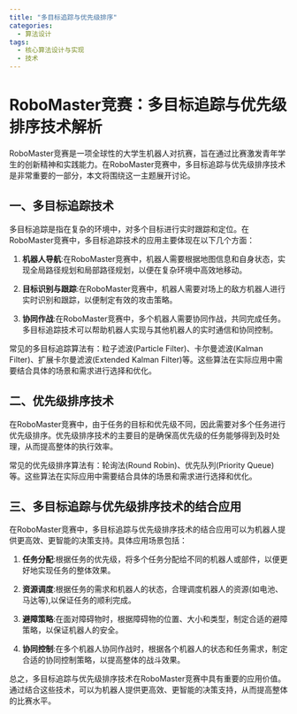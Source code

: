 ```yaml
---  
title: "多目标追踪与优先级排序"  
categories:  
  - 算法设计  
tags: 
  - 核心算法设计与实现 
  - 技术  
---  
```


# RoboMaster竞赛：多目标追踪与优先级排序技术解析

RoboMaster竞赛是一项全球性的大学生机器人对抗赛，旨在通过比赛激发青年学生的创新精神和实践能力。在RoboMaster竞赛中，多目标追踪与优先级排序技术是非常重要的一部分，本文将围绕这一主题展开讨论。

## 一、多目标追踪技术

多目标追踪是指在复杂的环境中，对多个目标进行实时跟踪和定位。在RoboMaster竞赛中，多目标追踪技术的应用主要体现在以下几个方面：

1. **机器人导航**:在RoboMaster竞赛中，机器人需要根据地图信息和自身状态，实现全局路径规划和局部路径规划，以便在复杂环境中高效地移动。

2. **目标识别与跟踪**:在RoboMaster竞赛中，机器人需要对场上的敌方机器人进行实时识别和跟踪，以便制定有效的攻击策略。

3. **协同作战**:在RoboMaster竞赛中，多个机器人需要协同作战，共同完成任务。多目标追踪技术可以帮助机器人实现与其他机器人的实时通信和协同控制。

常见的多目标追踪算法有：粒子滤波(Particle Filter)、卡尔曼滤波(Kalman Filter)、扩展卡尔曼滤波(Extended Kalman Filter)等。这些算法在实际应用中需要结合具体的场景和需求进行选择和优化。

## 二、优先级排序技术

在RoboMaster竞赛中，由于任务的目标和优先级不同，因此需要对多个任务进行优先级排序。优先级排序技术的主要目的是确保高优先级的任务能够得到及时处理，从而提高整体的执行效率。

常见的优先级排序算法有：轮询法(Round Robin)、优先队列(Priority Queue)等。这些算法在实际应用中需要结合具体的场景和需求进行选择和优化。

## 三、多目标追踪与优先级排序技术的结合应用

在RoboMaster竞赛中，多目标追踪与优先级排序技术的结合应用可以为机器人提供更高效、更智能的决策支持。具体应用场景包括：

1. **任务分配**:根据任务的优先级，将多个任务分配给不同的机器人或部件，以便更好地实现任务的整体效果。

2. **资源调度**:根据任务的需求和机器人的状态，合理调度机器人的资源(如电池、马达等),以保证任务的顺利完成。

3. **避障策略**:在面对障碍物时，根据障碍物的位置、大小和类型，制定合适的避障策略，以保证机器人的安全。

4. **协同控制**:在多个机器人协同作战时，根据各个机器人的状态和任务需求，制定合适的协同控制策略，以提高整体的战斗效果。

总之，多目标追踪与优先级排序技术在RoboMaster竞赛中具有重要的应用价值。通过结合这些技术，可以为机器人提供更高效、更智能的决策支持，从而提高整体的比赛水平。 
